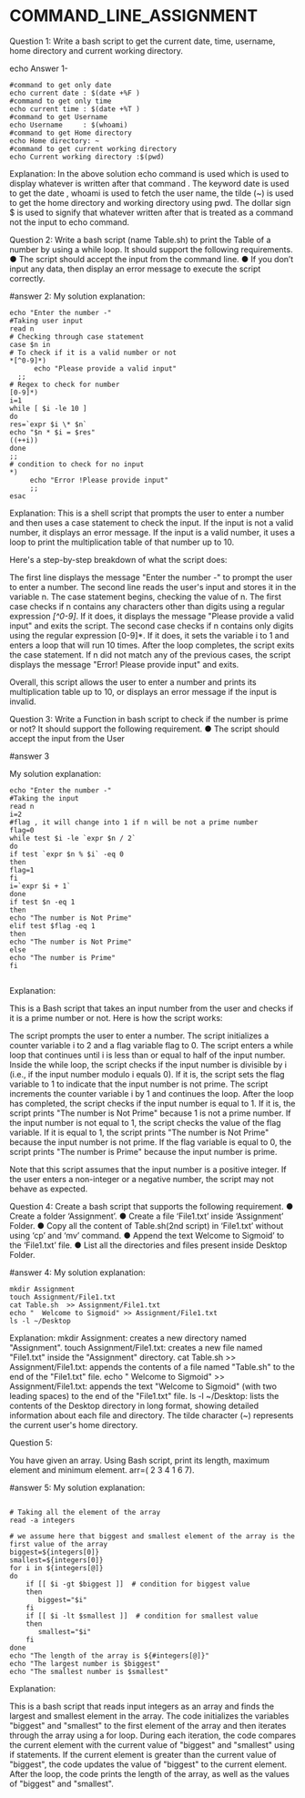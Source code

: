 # COMMAND_LINE_ASSIGNMENT



Question 1:
Write a bash script to get the current date, time, username, home directory and current working directory.

echo Answer 1-
```
#command to get only date
echo current date : $(date +%F )
#command to get only time
echo current time : $(date +%T )
#command to get Username
echo Username     : $(whoami)
#command to get Home directory
echo Home directory: ~
#command to get current working directory
echo Current working directory :$(pwd)
```

Explanation:
In the above solution echo command is used which is used to display whatever is written after that command . The keyword date is used to get the date , whoami is used to fetch the user name, the tilde (~) is used to get the home directory and working directory using pwd.
The dollar sign $ is used to signify that whatever written after that is treated as a command not the input to echo command.



Question 2:
Write a bash script (name Table.sh) to print the Table of a number by using a while loop. It should support the following requirements.
● The script should accept the input from the command line. 
● If you don’t input any data, then display an error message to execute the script correctly.


#answer 2:
My solution explanation:
```
echo "Enter the number -"
#Taking user input
read n
# Checking through case statement
case $n in
# To check if it is a valid number or not        
*[^0-9]*)
   	  echo "Please provide a valid input"
  ;;
# Regex to check for number    
[0-9]*)
i=1            
while [ $i -le 10 ]
do
res=`expr $i \* $n`
echo "$n * $i = $res"
((++i))
done
;;
# condition to check for no input
*)
  	 echo "Error !Please provide input"
  	 ;;
esac

```
Explanation:
This is a shell script that prompts the user to enter a number and then uses a case statement to check the input. If the input is not a valid number, it displays an error message. If the input is a valid number, it uses a loop to print the multiplication table of that number up to 10.


Here's a step-by-step breakdown of what the script does:


The first line displays the message "Enter the number -" to prompt the user to enter a number.
The second line reads the user's input and stores it in the variable n.
The case statement begins, checking the value of n.
The first case checks if n contains any characters other than digits using a regular expression *[^0-9]*. If it does, it displays the message "Please provide a valid input" and exits the script.
The second case checks if n contains only digits using the regular expression [0-9]*. If it does, it sets the variable i to 1 and enters a loop that will run 10 times.
After the loop completes, the script exits the case statement.
If n did not match any of the previous cases, the script displays the message "Error! Please provide input" and exits.


Overall, this script allows the user to enter a number and prints its multiplication table up to 10, or displays an error message if the input is invalid.





Question 3:
Write a Function in bash script to check if the number is prime or not? It should
support the following requirement.
● The script should accept the input from the User


#answer 3

My solution explanation:
```
echo "Enter the number -"
#Taking the input
read n
i=2
#flag , it will change into 1 if n will be not a prime number
flag=0
while test $i -le `expr $n / 2`
do
if test `expr $n % $i` -eq 0
then
flag=1
fi
i=`expr $i + 1`
done
if test $n -eq 1
then
echo "The number is Not Prime"
elif test $flag -eq 1
then
echo "The number is Not Prime"
else
echo "The number is Prime"
fi


```
Explanation:

This is a Bash script that takes an input number from the user and checks if it is a prime number or not. Here is how the script works:


The script prompts the user to enter a number.
The script initializes a counter variable i to 2 and a flag variable flag to 0.
The script enters a while loop that continues until i is less than or equal to half of the input number.
Inside the while loop, the script checks if the input number is divisible by i (i.e., if the input number modulo i equals 0). If it is, the script sets the flag variable to 1 to indicate that the input number is not prime.
The script increments the counter variable i by 1 and continues the loop.
After the loop has completed, the script checks if the input number is equal to 1. If it is, the script prints "The number is Not Prime" because 1 is not a prime number.
If the input number is not equal to 1, the script checks the value of the flag variable. If it is equal to 1, the script prints "The number is Not Prime" because the input number is not prime. If the flag variable is equal to 0, the script prints "The number is Prime" because the input number is prime.


Note that this script assumes that the input number is a positive integer. If the user enters a non-integer or a negative number, the script may not behave as expected.





Question 4:
Create a bash script that supports the following requirement. 
● Create a folder ‘Assignment’. 
● Create a file ‘File1.txt’ inside ‘Assignment’ Folder. 
● Copy all the content of Table.sh(2nd script) in ‘File1.txt’ without using ‘cp’ and ‘mv’ command. 
● Append the text Welcome to Sigmoid’ to the ‘File1.txt’ file. 
● List all the directories and files present inside Desktop Folder.



#answer 4:
My solution explanation:
```
mkdir Assignment
touch Assignment/File1.txt
cat Table.sh  >> Assignment/File1.txt
echo "  Welcome to Sigmoid" >> Assignment/File1.txt
ls -l ~/Desktop
```
Explanation:
mkdir Assignment: creates a new directory named "Assignment".
touch Assignment/File1.txt: creates a new file named "File1.txt" inside the "Assignment" directory.
cat Table.sh >> Assignment/File1.txt: appends the contents of a file named "Table.sh" to the end of the "File1.txt" file.
echo " Welcome to Sigmoid" >> Assignment/File1.txt: appends the text "Welcome to Sigmoid" (with two leading spaces) to the end of the "File1.txt" file.
ls -l ~/Desktop: lists the contents of the Desktop directory in long format, showing detailed information about each file and directory. The tilde character (~) represents the current user's home directory.





Question 5:

You have given an array. Using Bash script, print its length, maximum element and
minimum element.
arr=( 2 3 4 1 6 7).

#answer 5:
My solution explanation:
```

# Taking all the element of the array
read -a integers

# we assume here that biggest and smallest element of the array is the first value of the array
biggest=${integers[0]}
smallest=${integers[0]}
for i in ${integers[@]}
do
    if [[ $i -gt $biggest ]]  # condition for biggest value
    then
       biggest="$i"
    fi
    if [[ $i -lt $smallest ]]  # condition for smallest value
    then
       smallest="$i"
    fi
done
echo "The length of the array is ${#integers[@]}"
echo "The largest number is $biggest"
echo "The smallest number is $smallest"

```
Explanation:

This is a bash script that reads input integers as an array and finds the largest and smallest element in the array. The code initializes the variables "biggest" and "smallest" to the first element of the array and then iterates through the array using a for loop.
During each iteration, the code compares the current element with the current value of "biggest" and "smallest" using if statements. If the current element is greater than the current value of "biggest", the code updates the value of "biggest" to the current element.
After the loop, the code prints the length of the array, as well as the values of "biggest" and "smallest".






